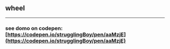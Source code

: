 ## wheel
---
### see domo on codepen: [https://codepen.io/strugglingBoy/pen/aaMzjE](https://codepen.io/strugglingBoy/pen/aaMzjE)